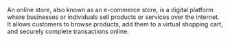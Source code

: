 An online store, also known as an e-commerce store, is a digital platform where businesses or individuals sell products or services over the internet. It allows customers to browse products, add them to a virtual shopping cart, and securely complete transactions online.